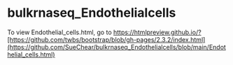# bulkrnaseq_Endothelialcells
To view Endothelial_cells.html, go to https://htmlpreview.github.io/?[https://github.com/twbs/bootstrap/blob/gh-pages/2.3.2/index.html](https://github.com/SueChear/bulkrnaseq_Endothelialcells/blob/main/Endothelial_cells.html)
